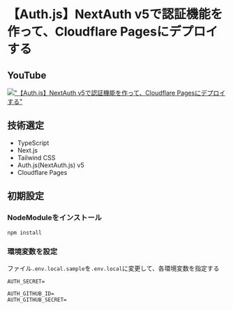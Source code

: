 # 【Auth.js】NextAuth v5で認証機能を作って、Cloudflare Pagesにデプロイする

## YouTube

[!["【Auth.js】NextAuth v5で認証機能を作って、Cloudflare Pagesにデプロイする"](https://i.ytimg.com/vi/-3EoYGs4THw/maxresdefault.jpg)](https://youtu.be/-3EoYGs4THw)

## 技術選定

- TypeScript
- Next.js
- Tailwind CSS
- Auth.js(NextAuth.js) v5
- Cloudflare Pages

## 初期設定

### NodeModuleをインストール

```bash
npm install
```

### 環境変数を設定

ファイル`.env.local.sample`を`.env.local`に変更して、各環境変数を指定する

```sh:.env.local
AUTH_SECRET=

AUTH_GITHUB_ID=
AUTH_GITHUB_SECRET=
```
